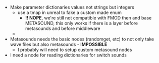 - Make parameter dictionaries values not strings but integers
	- use a tmap in unreal to fake a custom made enum
		-  **!! NOPE**, we're still not compatible with FMOD then and base METASOUND, this only works if there is a layer before metasounds and before middleware
	- 
- Metasounds needs the basic nodes (randomget, etc) to not only take wave files but also metasounds - **IMPOSSIBLE**
	- I probably will need to setup custom metasound nodes
- I need a node for reading dictionaries for switch sounds